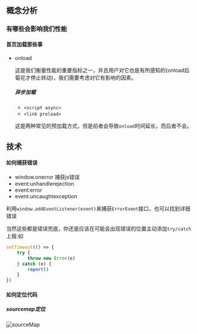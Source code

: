 ## 概念分析

### 有哪些会影响我们性能

#### 首页加载那些事

+ onload

  这是我们衡量性能的重要指标之一，并且用户对它也是有所感知的(onload后菊花才停止转动)，我们需要考虑对它有影响的因素。

  ##### 异步加载

  + `<script async>`
  + `<link preload>`

  这是两种常见的预加载方式，但是前者会导致`onload`时间延长，而后者不会。



## 技术

#### 如何捕获错误

+ window.onerror 捕获js错误
+ event:unhandlerejection
+ event:error
+ event:uncaughtexception



利用`window.addEventListener(event)`来捕获`ErrorEvent`接口，也可以找到详细错误

当然这些都是错误兜底，你还是应该在可能会出现错误的位置主动添加`try/catch`上报:如

```javascript
setTimeout(() => {
	try {
		throw new Error(e)
	} catch (e) {
		report()
	}
})
```



#### 如何定位代码

##### sourcemap定位

![sourceMap](https://user-gold-cdn.xitu.io/2018/8/3/164ffb2268a00140?imageView2/0/w/1280/h/960/format/webp/ignore-error/1)


